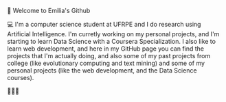 :pushpin:  Welcome to Emilia's Github

:computer: I'm a computer science student at UFRPE and I do research using Artificial Intelligence. I'm curretly working on my personal projects, and I'm 
starting to learn Data Science with a Coursera Specialization. I also like to learn web development, and here in my GitHub page you can find
the projects that I'm actually doing, and also some of my past projects from college (like evolutionary computing and text mining) and some
of my personal projects (like the web development, and the Data Science courses).

:purple_heart::purple_heart::purple_heart:
<!--
**11emilia11/11emilia11** is a ✨ _special_ ✨ repository because its `README.md` (this file) appears on your GitHub profile.

Here are some ideas to get you started:

- 🔭 I’m currently working on ...
- 🌱 I’m currently learning ...
- 👯 I’m looking to collaborate on ...
- 🤔 I’m looking for help with ...
- 💬 Ask me about ...
- 📫 How to reach me: ...
- 😄 Pronouns: ...
- ⚡ Fun fact: ...
-->
